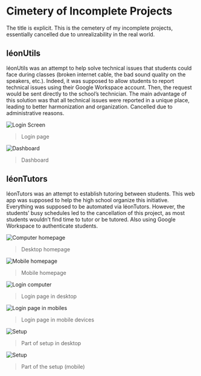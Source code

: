 
# Cimetery of Incomplete Projects
The title is explicit. This is the cemetery of my incomplete projects, essentially cancelled due to unrealizability in the real world.

## léonUtils
léonUtils was an attempt to help solve technical issues that students could face during classes (broken internet cable, the bad sound quality on the speakers, etc.). Indeed, it was supposed to allow students to report technical issues using their Google Workspace account. Then, the request would be sent directly to the school’s technician. The main advantage of this solution was that all technical issues were reported in a unique place, leading to better harmonization and organization. Cancelled due to administrative reasons.

![Login Screen](https://i.goopics.net/m6iirf.png)

> Login page

![Dashboard](https://i.goopics.net/c8n2i0.png)
> Dashboard

## léonTutors
léonTutors was an attempt to establish tutoring between students. This web app was supposed to help the high school organize this initiative. Everything was supposed to be automated via léonTutors. However, the students’ busy schedules led to the cancellation of this project, as most students wouldn’t find time to tutor or be tutored. Also using Google Workspace to authenticate students.

![Computer homepage](https://i.goopics.net/7cvm6n.png)

> Desktop homepage

![Mobile homepage](https://i.goopics.net/ij9h3s.png)

> Mobile homepage

![Login computer](https://i.goopics.net/vt97xi.png) 
> Login page in desktop

![Login page in mobiles](https://i.goopics.net/raxahk.png)
> Login page in mobile devices

![Setup](https://i.goopics.net/8nrchf.png)
> Part of setup in desktop

![Setup](https://i.goopics.net/xls5mx.png)
> Part of the setup (mobile)



